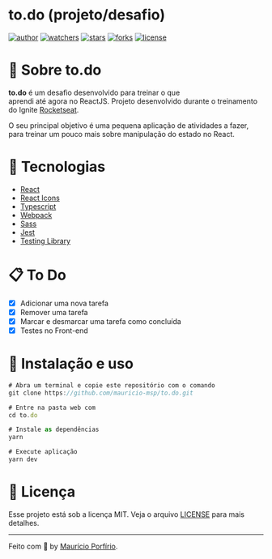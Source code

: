 # to.do (projeto/desafio)

[![author](https://img.shields.io/badge/author-mauricioporfirio-blue?style=flat-square)](https://github.com/mauricio-msp)
[![watchers](https://img.shields.io/github/watchers/mauricio-msp/to.do?style=flat-square&color=blue)](https://github.com/mauricio-msp/to.do/watchers)
[![stars](https://img.shields.io/github/stars/mauricio-msp/to.do?style=flat-square&color=blue)](https://github.com/mauricio-msp/to.do/stargazers)
[![forks](https://img.shields.io/github/forks/mauricio-msp/to.do?style=flat-square&color=blue)](https://github.com/mauricio-msp/to.do/network/members)
[![license](https://img.shields.io/badge/license-MIT-blue?style=flat-square)](LICENSE)

# :information_desk_person: Sobre to.do

**to.do** é um desafio desenvolvido para treinar o que aprendi até agora no ReactJS. Projeto desenvolvido durante o treinamento do Ignite [Rocketseat](https://www.rocketseat.com.br/).

O seu principal objetivo é uma pequena aplicação de atividades a fazer, para treinar um pouco mais sobre manipulação do estado no React.


# :rocket: Tecnologias

- [React](https://pt-br.reactjs.org/)
- [React Icons](https://react-icons.github.io/react-icons/)
- [Typescript](https://www.typescriptlang.org/)
- [Webpack](https://webpack.js.org/)
- [Sass](https://sass-lang.com/)
- [Jest](https://jestjs.io/pt-BR/)
- [Testing Library](https://testing-library.com/)

# :clipboard: To Do

- [x] Adicionar uma nova tarefa
- [x] Remover uma tarefa
- [x] Marcar e desmarcar uma tarefa como concluída
- [x] Testes no Front-end 

# :wrench: Instalação e uso

```js
# Abra um terminal e copie este repositório com o comando
git clone https://github.com/mauricio-msp/to.do.git

# Entre na pasta web com 
cd to.do

# Instale as dependências
yarn

# Execute aplicação
yarn dev
```

# :page_with_curl: Licença

Esse projeto está sob a licença MIT. Veja o arquivo [LICENSE](https://github.com/mauricio-msp/dtmoney/blob/main/LICENSE) para mais detalhes.

---

Feito com :blue_heart: by [Maurício Porfírio](https://github.com/mauricio-msp).
